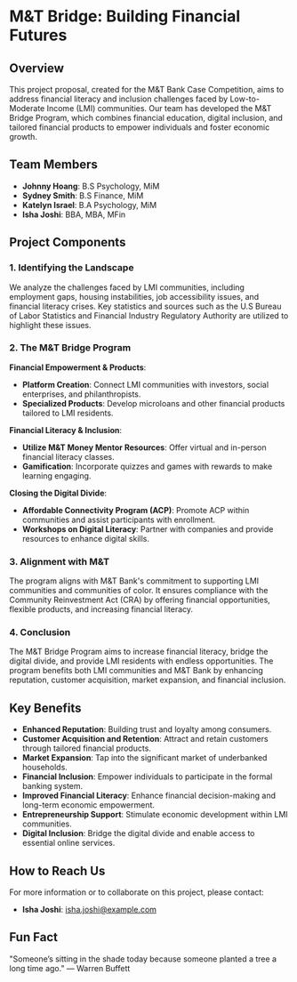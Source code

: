 # M&T Bridge: Building Financial Futures
## Overview
This project proposal, created for the M&T Bank Case Competition, aims to address financial literacy and inclusion challenges faced by Low-to-Moderate Income (LMI) communities. Our team has developed the M&T Bridge Program, which combines financial education, digital inclusion, and tailored financial products to empower individuals and foster economic growth.
## Team Members
- **Johnny Hoang**: B.S Psychology, MiM
- **Sydney Smith**: B.S Finance, MiM
- **Katelyn Israel**: B.A Psychology, MiM
- **Isha Joshi**: BBA, MBA, MFin

## Project Components

### 1. Identifying the Landscape
We analyze the challenges faced by LMI communities, including employment gaps, housing instabilities, job accessibility issues, and financial literacy crises. Key statistics and sources such as the U.S Bureau of Labor Statistics and Financial Industry Regulatory Authority are utilized to highlight these issues.

### 2. The M&T Bridge Program
**Financial Empowerment & Products**:
- **Platform Creation**: Connect LMI communities with investors, social enterprises, and philanthropists.
- **Specialized Products**: Develop microloans and other financial products tailored to LMI residents.

**Financial Literacy & Inclusion**:
- **Utilize M&T Money Mentor Resources**: Offer virtual and in-person financial literacy classes.
- **Gamification**: Incorporate quizzes and games with rewards to make learning engaging.

**Closing the Digital Divide**:
- **Affordable Connectivity Program (ACP)**: Promote ACP within communities and assist participants with enrollment.
- **Workshops on Digital Literacy**: Partner with companies and provide resources to enhance digital skills.

### 3. Alignment with M&T
The program aligns with M&T Bank's commitment to supporting LMI communities and communities of color. It ensures compliance with the Community Reinvestment Act (CRA) by offering financial opportunities, flexible products, and increasing financial literacy.

### 4. Conclusion
The M&T Bridge Program aims to increase financial literacy, bridge the digital divide, and provide LMI residents with endless opportunities. The program benefits both LMI communities and M&T Bank by enhancing reputation, customer acquisition, market expansion, and financial inclusion.

## Key Benefits
- **Enhanced Reputation**: Building trust and loyalty among consumers.
- **Customer Acquisition and Retention**: Attract and retain customers through tailored financial products.
- **Market Expansion**: Tap into the significant market of underbanked households.
- **Financial Inclusion**: Empower individuals to participate in the formal banking system.
- **Improved Financial Literacy**: Enhance financial decision-making and long-term economic empowerment.
- **Entrepreneurship Support**: Stimulate economic development within LMI communities.
- **Digital Inclusion**: Bridge the digital divide and enable access to essential online services.

## How to Reach Us
For more information or to collaborate on this project, please contact:
- **Isha Joshi**: [isha.joshi@example.com](mailto:isha.joshi@example.com)

## Fun Fact
"Someone’s sitting in the shade today because someone planted a tree a long time ago." — Warren Buffett
